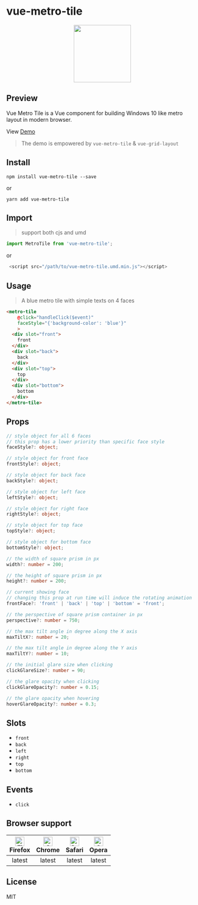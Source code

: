 # vue-metro-tile

<p align="center">
  <img width="150" height="150" src="https://user-images.githubusercontent.com/6414178/45662644-3a441000-bb35-11e8-8e72-e6ed618a733d.png">
</p>

## Preview
Vue Metro Tile is a Vue component for building Windows 10 like metro layout in modern browser.

View [Demo](https://yuanfux.github.io/vue-metro-tile/)

> The demo is empowered by `vue-metro-tile` & `vue-grid-layout`
## Install
```
npm install vue-metro-tile --save
```
or
```
yarn add vue-metro-tile
```
## Import
> support both cjs and umd
```js
import MetroTile from 'vue-metro-tile';
```
or
```js
 <script src="/path/to/vue-metro-tile.umd.min.js"></script>
```


## Usage
>  A blue metro tile with simple texts on 4 faces
```html
<metro-tile
    @click="handleClick($event)" 
    faceStyle="{'background-color': 'blue'}"
    >
  <div slot="front">
    front
  </div>
  <div slot="back">
    back
  </div>
  <div slot="top">
    top
  </div>
  <div slot="bottom">
    bottom
  </div>
</metro-tile>
```


## Props

```typescript
// style object for all 6 faces
// this prop has a lower priority than specific face style
faceStyle?: object;

// style object for front face
frontStyle?: object;

// style object for back face
backStyle?: object;

// style object for left face
leftStyle?: object;

// style object for right face
rightStyle?: object;

// style object for top face
topStyle?: object;

// style object for bottom face
bottomStyle?: object;

// the width of square prism in px
width?: number = 200;

// the height of square prism in px
height?: number = 200;

// current showing face
// changing this prop at run time will induce the rotating animation
frontFace?: 'front' | 'back' | 'top' | 'bottom' = 'front';

// the perspective of square prism container in px
perspective?: number = 750;

// the max tilt angle in degree along the X axis
maxTiltX?: number = 20;

// the max tilt angle in degree along the Y axis
maxTiltY?: number = 10;

// the initial glare size when clicking 
clickGlareSize?: number = 90;

// the glare opacity when clicking
clickGlareOpacity?: number = 0.15;

// the glare opacity when hovering
hoverGlareOpacity?: number = 0.3;

```

## Slots

 - `front`
 - `back`
 - `left`
 - `right`
 - `top`
 - `bottom`

##  Events

 - `click` 

## Browser support

| <img src="https://raw.githubusercontent.com/alrra/browser-logos/master/src/firefox/firefox_48x48.png" alt="Firefox" width="24px" height="24px" /><br/>Firefox | <img src="https://raw.githubusercontent.com/alrra/browser-logos/master/src/chrome/chrome_48x48.png" alt="Chrome" width="24px" height="24px" /><br/>Chrome | <img src="https://raw.githubusercontent.com/alrra/browser-logos/master/src/safari/safari_48x48.png" alt="Safari" width="24px" height="24px" /><br/>Safari | <img src="https://raw.githubusercontent.com/alrra/browser-logos/master/src/opera/opera_48x48.png" alt="Opera" width="24px" height="24px" /><br/>Opera |
| :----: | :----: | :----: | :----: |
| latest | latest | latest | latest |
 
## License
MIT
